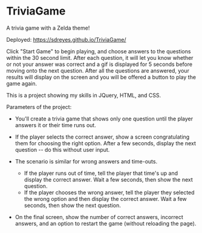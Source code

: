 # TriviaGame

A trivia game with a Zelda theme!

Deployed: https://sdreyes.github.io/TriviaGame/

Click "Start Game" to begin playing, and choose answers to the questions within the 30 second limit. After each question, it will let you know whether or not your answer was correct and a gif is displayed for 5 seconds before moving onto the next question. After all the questions are answered, your results will display on the screen and you will be offered a button to play the game again.

This is a project showing my skills in JQuery, HTML, and CSS.

Parameters of the project:

* You'll create a trivia game that shows only one question until the player answers it or their time runs out.

* If the player selects the correct answer, show a screen congratulating them for choosing the right option. After a few seconds, display the next question -- do this without user input.

* The scenario is similar for wrong answers and time-outs.

  * If the player runs out of time, tell the player that time's up and display the correct answer. Wait a few seconds, then show the next question.
  * If the player chooses the wrong answer, tell the player they selected the wrong option and then display the correct answer. Wait a few seconds, then show the next question.

* On the final screen, show the number of correct answers, incorrect answers, and an option to restart the game (without reloading the page).